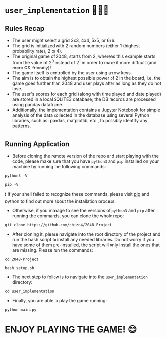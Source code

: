 # ```user_implementation``` 👷🏻‍♂️

## Rules Recap

- The user might select a grid 3x3, 4x4, 5x5, or 6x6. 
- The grid is initialized with 2 random numbers (either 1 (highest probability rate), 2 or 4).
- The original game of 2048, starts from 2, whereas this example starts from the value of 2<sup>0</sup> instead of 2<sup>1</sup> in order to make it more diffcult (and more CS-friendly)!
- The game itself is controlled by the user using arrow keys.
- The aim is to obtain the highest possible power of 2 in the board, i.e. the game goes further than 2048 and user plays after as long as they do not lose.
- The user's scores for each grid (along with time played and date played) are stored in a local SQLITE3 database; the DB records are processed using pandas dataframe.
- Additionally, the implementation contains a Jupyter Notebook for simple analysis of the data collected in the database using several Python libraries, such as: pandas, matplotlib, etc., to possibly identify any patterns.

# 

## Running Application

- Before cloning the remote version of the repo and start playing with the code, please make sure that you have ```python3``` and ```pip``` installed on your machine by running the following commands:

```
python3 -V
```

```
pip -V
```

❗ If your shell failed to recognize these commands, please visit [pip](https://pip.pypa.io/en/stable/installation/) and [python](https://www.python.org/downloads/) to find out more about the installation process.

- Otherwise, if you manage to see the versions of ```python3``` and ```pip``` after running the commands, you can clone the whole repo:

```
git clone https://github.com/chizo4/2048-Project
```

- After cloning it, please navigate into the root directory of the project and run the bash script to install any needed libraries. Do not worry if you have some of them pre-installed, the script will only install the ones that are missing. Please run the commands:

```
cd 2048-Project
```

```
bash setup.sh
```

- The next step to follow is to navigate into the ```user_implementation``` directory:

```
cd user_implementation
```

- Finally, you are able to play the game running:


```
python main.py
```

# ENJOY PLAYING THE GAME! 😊

